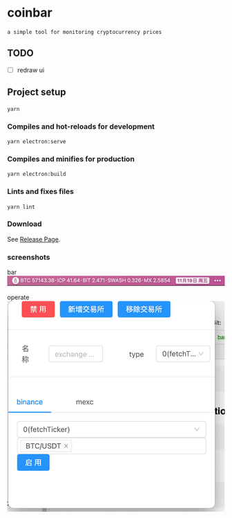 # coinbar
    a simple tool for monitoring cryptocurrency prices

## TODO
- [ ] redraw ui

## Project setup
```
yarn
```

### Compiles and hot-reloads for development
```
yarn electron:serve
```

### Compiles and minifies for production
```
yarn electron:build
```

### Lints and fixes files
```
yarn lint
```

### Download
See [Release Page](https://github.com/Teddy-Zhu/coinbar/releases).

### screenshots
bar
![](screenshots/bar.png)

operate
![](screenshots/operate.png)
